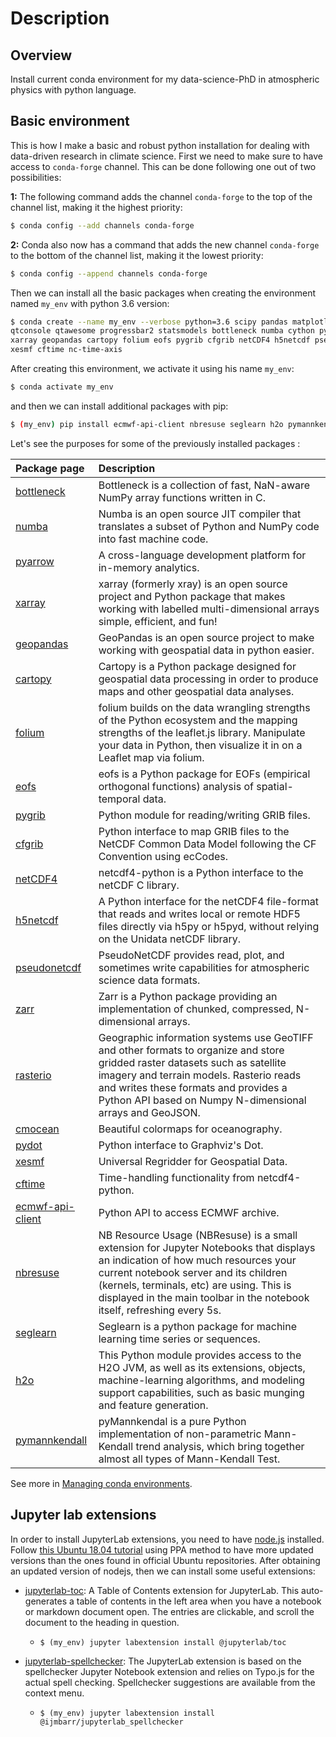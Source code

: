 # Description

## Overview

Install current conda environment for my data-science-PhD in atmospheric physics with python language.

## Basic environment

This is how I make a basic and robust python installation for dealing with data-driven research in climate science. First we need to make sure to have access to ```conda-forge``` channel. This can be done following one out of two possibilities:

**1:** The following command adds the channel `conda-forge` to the top of the channel list, making it the highest priority:
```sh
$ conda config --add channels conda-forge
```
**2:** Conda also now has a command that adds the new channel `conda-forge` to the bottom of the channel list, making it the lowest priority:
```sh
$ conda config --append channels conda-forge
```

Then we can install all the basic packages when creating the environment named `my_env` with python 3.6 version:
```sh
$ conda create --name my_env --verbose python=3.6 scipy pandas matplotlib seaborn jupyterlab spyder ipywidgets \
qtconsole qtawesome progressbar2 statsmodels bottleneck numba cython pyarrow scikit-learn tensorflow keras \
xarray geopandas cartopy folium eofs pygrib cfgrib netCDF4 h5netcdf pseudonetcdf zarr rasterio cmocean pydot \
xesmf cftime nc-time-axis
```
After creating this environment, we activate it using his name ```my_env```:
```sh
$ conda activate my_env
```
and then we can install additional packages with pip:
```sh
$ (my_env) pip install ecmwf-api-client nbresuse seglearn h2o pymannkendall
```

Let's see the purposes for some of the previously installed packages :

| Package page| Description |
|:---|:---|
| [bottleneck](https://github.com/pydata/bottleneck) | Bottleneck is a collection of fast, NaN-aware NumPy array functions written in C. |
| [numba](http://numba.pydata.org/) | Numba is an open source JIT compiler that translates a subset of Python and NumPy code into fast machine code. |
| [pyarrow](https://arrow.apache.org/) | A cross-language development platform for in-memory analytics. |
| [xarray](http://xarray.pydata.org/en/stable/) | xarray (formerly xray) is an open source project and Python package that makes working with labelled multi-dimensional arrays simple, efficient, and fun! |
| [geopandas](https://geopandas.org/) | GeoPandas is an open source project to make working with geospatial data in python easier. |
| [cartopy](https://scitools.org.uk/cartopy/docs/latest/) | Cartopy is a Python package designed for geospatial data processing in order to produce maps and other geospatial data analyses. |
| [folium](https://python-visualization.github.io/folium/) | folium builds on the data wrangling strengths of the Python ecosystem and the mapping strengths of the leaflet.js library. Manipulate your data in Python, then visualize it in on a Leaflet map via folium. |
| [eofs](https://ajdawson.github.io/eofs/latest/) | eofs is a Python package for EOFs (empirical orthogonal functions) analysis of spatial-temporal data. |
| [pygrib](https://github.com/jswhit/pygrib) | Python module for reading/writing GRIB files. |
| [cfgrib](https://github.com/ecmwf/cfgrib) | Python interface to map GRIB files to the NetCDF Common Data Model following the CF Convention using ecCodes. |
| [netCDF4](https://github.com/Unidata/netcdf4-python) | netcdf4-python is a Python interface to the netCDF C library. |
| [h5netcdf](https://github.com/shoyer/h5netcdf) | A Python interface for the netCDF4 file-format that reads and writes local or remote HDF5 files directly via h5py or h5pyd, without relying on the Unidata netCDF library. |
| [pseudonetcdf](https://github.com/barronh/pseudonetcdf) | PseudoNetCDF provides read, plot, and sometimes write capabilities for atmospheric science data formats. |
| [zarr](https://zarr.readthedocs.io/en/stable/) | Zarr is a Python package providing an implementation of chunked, compressed, N-dimensional arrays. |
| [rasterio](https://rasterio.readthedocs.io/en/latest/) | Geographic information systems use GeoTIFF and other formats to organize and store gridded raster datasets such as satellite imagery and terrain models. Rasterio reads and writes these formats and provides a Python API based on Numpy N-dimensional arrays and GeoJSON. |
| [cmocean](https://github.com/matplotlib/cmocean) | Beautiful colormaps for oceanography. |
| [pydot](https://github.com/pydot/pydot) | Python interface to Graphviz's Dot. |
| [xesmf](https://xesmf.readthedocs.io/en/latest/) | Universal Regridder for Geospatial Data. |
| [cftime](https://github.com/unidata/cftime) | Time-handling functionality from netcdf4-python. |
| [ecmwf-api-client](https://github.com/ecmwf/ecmwf-api-client) | Python API to access ECMWF archive. |
| [nbresuse](https://github.com/yuvipanda/nbresuse) | NB Resource Usage (NBResuse) is a small extension for Jupyter Notebooks that displays an indication of how much resources your current notebook server and its children (kernels, terminals, etc) are using. This is displayed in the main toolbar in the notebook itself, refreshing every 5s. |
| [seglearn](https://github.com/dmbee/seglearn) | Seglearn is a python package for machine learning time series or sequences. |
| [h2o](https://docs.h2o.ai/h2o/latest-stable/h2o-py/docs/intro.html#what-is-h2o) | This Python module provides access to the H2O JVM, as well as its extensions, objects, machine-learning algorithms, and modeling support capabilities, such as basic munging and feature generation. |
| [pymannkendall](https://github.com/mmhs013/pymannkendall) | pyMannkendal is a pure Python implementation of non-parametric Mann-Kendall trend analysis, which bring together almost all types of Mann-Kendall Test. |

See more in [Managing conda environments](https://conda.io/docs/user-guide/tasks/manage-environments.html#managing-environments).

## Jupyter lab extensions  

In order to install JupyterLab extensions, you need to have [node.js](https://nodejs.org/en/) installed. Follow [this Ubuntu 18.04 tutorial](https://www.digitalocean.com/community/tutorials/how-to-install-node-js-on-ubuntu-18-04-pt) using PPA method to have more updated versions than the ones found in official Ubuntu repositories. After obtaining an updated version of nodejs, then we can install some useful extensions:

- [jupyterlab-toc](https://github.com/jupyterlab/jupyterlab-toc): A Table of Contents extension for JupyterLab. This auto-generates a table of contents in the left area when you have a notebook or markdown document open. The entries are clickable, and scroll the document to the heading in question.
    - `$ (my_env) jupyter labextension install @jupyterlab/toc`

- [jupyterlab-spellchecker](https://github.com/ijmbarr/jupyterlab_spellchecker): The JupyterLab extension is based on the spellchecker Jupyter Notebook extension and relies on Typo.js for the actual spell checking. Spellchecker suggestions are available from the context menu.
    - `$ (my_env) jupyter labextension install @ijmbarr/jupyterlab_spellchecker` 
